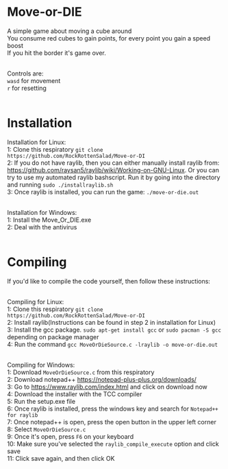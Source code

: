 # Move-or-DIE
A simple game about moving a cube around<br>
You consume red cubes to gain points, for every point you gain a speed boost<br>
If you hit the border it's game over. <br><br>

Controls are: <br>
`wasd` for movement <br>
`r` for resetting <br><br>

# Installation

Installation for Linux:<br>
1: Clone this respiratory `git clone https://github.com/RockRottenSalad/Move-or-DI`<br>
2: If you do not have raylib, then you can either manually install raylib from: https://github.com/raysan5/raylib/wiki/Working-on-GNU-Linux. Or you can try to use my automated raylib bashscript. Run it by going into the directory and running `sudo ./installraylib.sh` <br>
3: Once raylib is installed, you can run the game: `./move-or-die.out`
<br><br>

Installation for Windows:<br>
1: Install the Move_Or_DIE.exe<br>
2: Deal with the antivirus<br><br>

# Compiling
If you'd like to compile the code yourself, then follow these instructions:<br><br>

Compiling for Linux:<br>
1: Clone this respiratory `git clone https://github.com/RockRottenSalad/Move-or-DI`<br>
2: Install raylib(Instructions can be found in step 2 in installation for Linux)<br>
3: Install the gcc package. `sudo apt-get install gcc` or `sudo pacman -S gcc` depending on package manager<br>
4: Run the command `gcc MoveOrDieSource.c -lraylib -o move-or-die.out`<br><br>

Compiling for Windows:<br>
1: Download `MoveOrDieSource.c` from this respiratory<br>
2: Download notepad++ https://notepad-plus-plus.org/downloads/ <br>
3: Go to https://www.raylib.com/index.html and click on download now<br>
4: Download the installer with the TCC compiler<br>
5: Run the setup.exe file<br>
6: Once raylib is installed, press the windows key and search for `Notepad++ for raylib`<br>
7: Once notepad++ is open, press the open button in the upper left corner<br>
8: Select `MoveOrDieSource.c`<br>
9: Once it's open, press `F6` on your keyboard<br>
10: Make sure you've selected the `raylib_compile_execute` option and click save<br>
11: Click save again, and then click OK<br>






